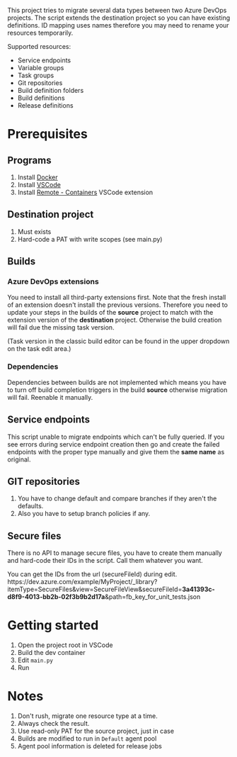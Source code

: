This project tries to migrate several data types between two Azure DevOps projects.
The script extends the destination project so you can have existing definitions.
ID mapping uses names therefore you may need to rename your resources temporarily.

Supported resources:
- Service endpoints
- Variable groups
- Task groups
- Git repositories
- Build definition folders
- Build definitions
- Release definitions

# Prerequisites

## Programs

1. Install [Docker](https://www.docker.com/)
1. Install [VSCode](https://code.visualstudio.com/)
1. Install [Remote - Containers](https://marketplace.visualstudio.com/items?itemName=ms-vscode-remote.remote-containers) VSCode extension


## Destination project

1. Must exists
1. Hard-code a PAT with write scopes (see main.py)

## Builds

### Azure DevOps extensions

You need to install all third-party extensions first. Note that the fresh install of an
extension doesn't install the previous versions. Therefore you need to update your steps
in the builds of the **source** project to match with the extension version of the
**destination** project. Otherwise the build creation will fail due the missing task version.

(Task version in the classic build editor can be found in the upper dropdown on
the task edit area.)

### Dependencies

Dependencies between builds are not implemented which means you have to turn off build
completion triggers in the build **source** otherwise migration will fail.
Reenable it manually.

## Service endpoints

This script unable to migrate endpoints which can't be fully queried. If you see errors
during service endpoint creation then go and create the failed endpoints with the proper
type manually and give them the **same name** as original.

## GIT repositories

1. You have to change default and compare branches if they aren't the defaults.
1. Also you have to setup branch policies if any.


## Secure files

There is no API to manage secure files, you have to create them manually and hard-code
their IDs in the script.
Call them whatever you want.

You can get the IDs from the url (secureFileId) during edit.
ht<span>tps://dev.azure.</span>com/example/MyProject/_library?itemType=SecureFiles&view=SecureFileView&secureFileId=**3a41393c-d8f9-4013-bb2b-02f3b9b2d17a**&path=fb_key_for_unit_tests.json



# Getting started

1. Open the project root in VSCode
1. Build the dev container
1. Edit `main.py`
1. Run

# Notes

1. Don't rush, migrate one resource type at a time.
1. Always check the result.
1. Use read-only PAT for the source project, just in case
1. Builds are modified to run in `Default` agent pool
1. Agent pool information is deleted for release jobs
